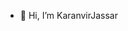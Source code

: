 - 👋 Hi, I’m KaranvirJassar




<!---
KaranvirJassar/KaranvirJassar is a ✨ special ✨ repository because its `README.md` (this file) appears on your GitHub profile.
You can click the Preview link to take a look at your changes.
--->
